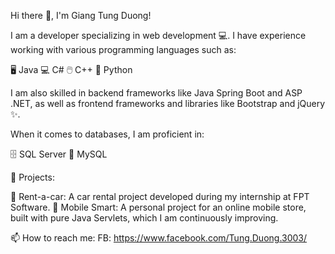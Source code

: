 Hi there 👋, I'm Giang Tung Duong!

I am a developer specializing in web development 💻. I have experience working with various programming languages such as:

🖥️ Java
💻 C#
🖱️ C++
🐍 Python

I am also skilled in backend frameworks like Java Spring Boot and ASP .NET, as well as frontend frameworks and libraries like Bootstrap and jQuery ✨.

When it comes to databases, I am proficient in:

🗄️ SQL Server
💾 MySQL

📂 Projects:

🚗 Rent-a-car: A car rental project developed during my internship at FPT Software.
📱 Mobile Smart: A personal project for an online mobile store, built with pure Java Servlets, which I am continuously improving.

📫 How to reach me:
FB: https://www.facebook.com/Tung.Duong.3003/
